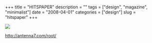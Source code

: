 +++
title = "HITSPAPER"
description = ""
tags = ["design", "magazine", "minimalist"]
date = "2008-04-01"
categories = ["design"]
slug = "hitspaper"
+++


 

  <div id="screens-thumbs" class="clearfix">
    <div class="txt-center" id="design-submission"><a href="http://antenna7.com/root/"><img id='bluga-thumbnail-1147' class='bluga-thumbnail large' src='//media.konigi.com/bluga/
wt47f29af8ea356.jpg'/></a></div>  
  </div>   
<p><a href="http://antenna7.com/root/">http://antenna7.com/root/</a></p>




